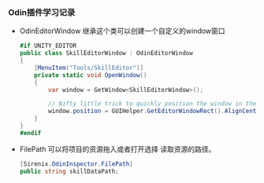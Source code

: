 ### Odin插件学习记录

- OdinEditorWindow 继承这个类可以创建一个自定义的window窗口

  ```C#
  #if UNITY_EDITOR
  public class SkillEditorWindow : OdinEditorWindow
  {
      [MenuItem("Tools/SkillEditor")]
      private static void OpenWindow()
      {
          var window = GetWindow<SkillEditorWindow>();
  
          // Nifty little trick to quickly position the window in the middle of the editor.
          window.position = GUIHelper.GetEditorWindowRect().AlignCenter(1136, 640);
      }
  }
  #endif
  ```

  

- FilePath 可以将项目的资源拖入或者打开选择 读取资源的路径。

  ```c#
  [Sirenix.OdinInspector.FilePath]
  public string skillDataPath;
  ```